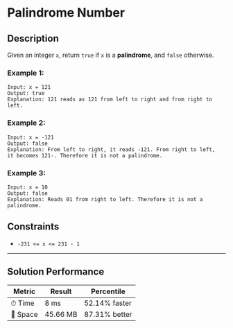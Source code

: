 # Palindrome Number

## Description

Given an integer `x`, return `true` if `x` is a **palindrome**, and `false` otherwise.



### Example 1:
    Input: x = 121
    Output: true
    Explanation: 121 reads as 121 from left to right and from right to left.

### Example 2:
    Input: x = -121
    Output: false
    Explanation: From left to right, it reads -121. From right to left, 
    it becomes 121-. Therefore it is not a palindrome.
### Example 3:
    Input: x = 10
    Output: false
    Explanation: Reads 01 from right to left. Therefore it is not a palindrome.

## Constraints

- `-231 <= x <= 231 - 1`
---

## Solution Performance

| Metric   | Result   | Percentile    |
| -------- |----------|---------------|
| ⏱ Time   | 8 ms     | 52.14% faster |
| 💾 Space | 45.66 MB | 87.31% better |